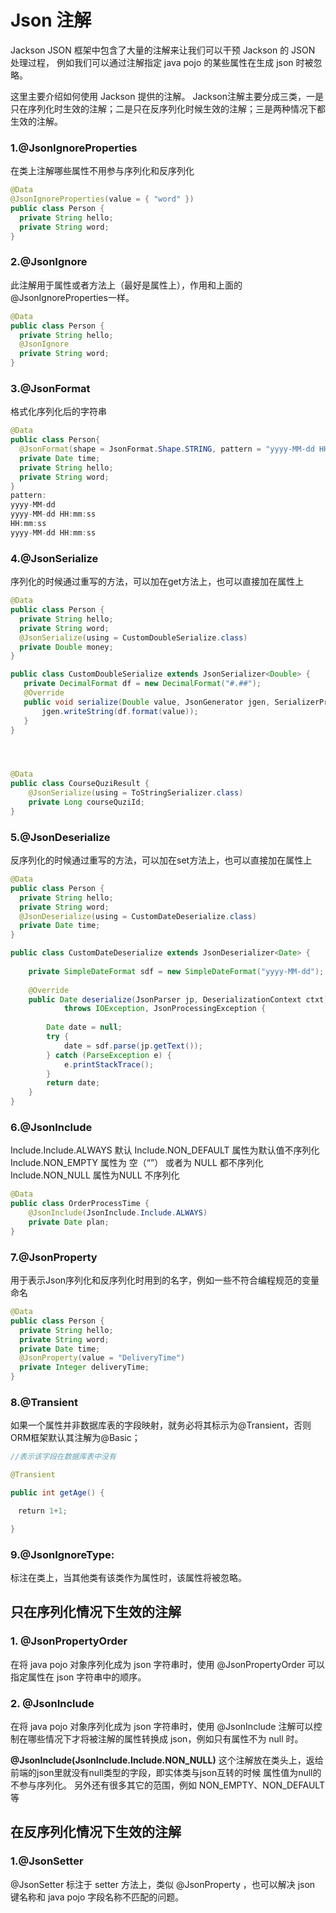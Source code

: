# Json 注解

Jackson JSON 框架中包含了大量的注解来让我们可以干预 Jackson 的 JSON 处理过程，
例如我们可以通过注解指定 java pojo 的某些属性在生成 json 时被忽略。

这里主要介绍如何使用 Jackson 提供的注解。
Jackson注解主要分成三类，一是只在序列化时生效的注解；二是只在反序列化时候生效的注解；三是两种情况下都生效的注解。

### 1.@JsonIgnoreProperties

在类上注解哪些属性不用参与序列化和反序列化

```java
@Data
@JsonIgnoreProperties(value = { "word" })  
public class Person { 
  private String hello;
  private String word;
}
```

### 2.@JsonIgnore

此注解用于属性或者方法上（最好是属性上），作用和上面的@JsonIgnoreProperties一样。

```java
@Data
public class Person { 
  private String hello;
  @JsonIgnore
  private String word;
}
```

### 3.@JsonFormat

格式化序列化后的字符串

```java
@Data
public class Person{
  @JsonFormat(shape = JsonFormat.Shape.STRING, pattern = "yyyy-MM-dd HH:mm",timezone = "GMT+8")
  private Date time;
  private String hello;
  private String word;
}
pattern:
yyyy-MM-dd
yyyy-MM-dd HH:mm:ss
HH:mm:ss
yyyy-MM-dd HH:mm:ss
```

### 4.@JsonSerialize

序列化的时候通过重写的方法，可以加在get方法上，也可以直接加在属性上

```java
@Data
public class Person { 
  private String hello;
  private String word;
  @JsonSerialize(using = CustomDoubleSerialize.class)
  private Double money;
}

public class CustomDoubleSerialize extends JsonSerializer<Double> {  
   private DecimalFormat df = new DecimalFormat("#.##"); 
   @Override    
   public void serialize(Double value, JsonGenerator jgen, SerializerProvider provider) throws IOException,            JsonProcessingException { 
       jgen.writeString(df.format(value));    
   }
}




@Data
public class CourseQuziResult {
    @JsonSerialize(using = ToStringSerializer.class)
    private Long courseQuziId;
}

```

### 5.@JsonDeserialize

反序列化的时候通过重写的方法，可以加在set方法上，也可以直接加在属性上

```java
@Data
public class Person { 
  private String hello;
  private String word; 
  @JsonDeserialize(using = CustomDateDeserialize.class)
  private Date time;
}

public class CustomDateDeserialize extends JsonDeserializer<Date> {  
  
    private SimpleDateFormat sdf = new SimpleDateFormat("yyyy-MM-dd");  
  
    @Override  
    public Date deserialize(JsonParser jp, DeserializationContext ctxt)  
            throws IOException, JsonProcessingException {  
  
        Date date = null;  
        try {  
            date = sdf.parse(jp.getText());  
        } catch (ParseException e) {  
            e.printStackTrace();  
        }  
        return date;  
    }  
} 
```

### 6.@JsonInclude

Include.Include.ALWAYS 默认
Include.NON_DEFAULT 属性为默认值不序列化
Include.NON_EMPTY 属性为 空（“”） 或者为 NULL 都不序列化
Include.NON_NULL 属性为NULL 不序列化

```java
@Data
public class OrderProcessTime { 
    @JsonInclude(JsonInclude.Include.ALWAYS)
    private Date plan;
}
```

### 7.@JsonProperty

用于表示Json序列化和反序列化时用到的名字，例如一些不符合编程规范的变量命名

```java
@Data
public class Person { 
  private String hello;
  private String word; 
  private Date time;
  @JsonProperty(value = "DeliveryTime")
  private Integer deliveryTime;
}
```

### 8.@Transient

如果一个属性并非数据库表的字段映射，就务必将其标示为@Transient，否则ORM框架默认其注解为@Basic；

```java
//表示该字段在数据库表中没有

@Transient

public int getAge() {

　return 1+1;

}
```

### 9.@JsonIgnoreType:

标注在类上，当其他类有该类作为属性时，该属性将被忽略。

## 只在序列化情况下生效的注解

### 1. @JsonPropertyOrder

在将 java pojo 对象序列化成为 json 字符串时，使用 @JsonPropertyOrder 可以指定属性在 json 字符串中的顺序。

### 2. @JsonInclude

在将 java pojo 对象序列化成为 json 字符串时，使用 @JsonInclude 注解可以控制在哪些情况下才将被注解的属性转换成 json，例如只有属性不为 null 时。

**@JsonInclude(JsonInclude.Include.NON_NULL)**
这个注解放在类头上，返给前端的json里就没有null类型的字段，即实体类与json互转的时候 属性值为null的不参与序列化。
另外还有很多其它的范围，例如 NON_EMPTY、NON_DEFAULT等

 

## 在反序列化情况下生效的注解

### 1.@JsonSetter

@JsonSetter 标注于 setter 方法上，类似 @JsonProperty ，也可以解决 json 键名称和 java pojo 字段名称不匹配的问题。
